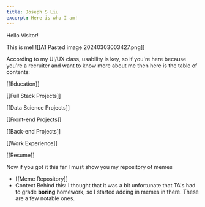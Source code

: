 ```yaml
---
title: Joseph S Liu
excerpt: Here is who I am!
---
```

Hello Visitor!


This is me!
![[A1 Pasted image 20240303003427.png]]

According to my UI/UX class, usability is key, so if you're here because you're a recruiter and want to know more about me then here is the table of contents:


[[Education]]

[[Full Stack Projects]]

[[Data Science Projects]]

[[Front-end Projects]]

[[Back-end Projects]]

[[Work Experience]]

[[Resume]]

Now if you got it this far I must show you my repository of memes
- [[Meme Repository]]
- Context Behind this: I thought that it was a bit unfortunate that TA's had to grade **boring** homework, so I started adding in memes in there. These are a few notable ones.




